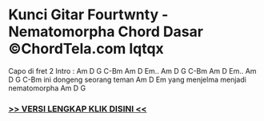 
 # Kunci Gitar Fourtwnty - Nematomorpha Chord Dasar ©ChordTela.com lqtqx


Capo di fret 2 Intro : Am D G C-Bm Am D Em.. Am D G C-Bm Am D Em.. Am D G C-Bm ini dongeng seorang teman Am D Em yang menjelma menjadi nematomorpha Am D G

###  <a href="https://shortlighzx.web.app?sq=Kunci Gitar Fourtwnty - Nematomorpha Chord Dasar ©ChordTela.com"> >> VERSI LENGKAP KLIK DISINI << </a>
